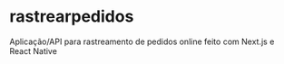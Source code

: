 # rastrearpedidos
Aplicação/API para rastreamento de pedidos online feito com Next.js e React Native
